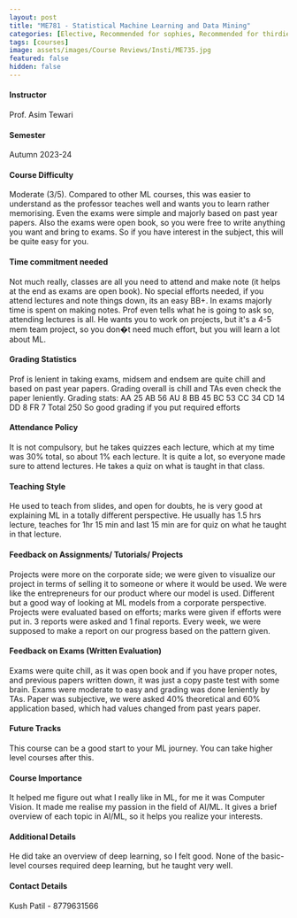 ```yaml
---
layout: post
title: "ME781 - Statistical Machine Learning and Data Mining"
categories: [Elective, Recommended for sophies, Recommended for thirdies, Recommended for fourthies, Image processing, Machine Learning and AI, Statistics]
tags: [courses]
image: assets/images/Course Reviews/Insti/ME735.jpg
featured: false
hidden: false
---
```


#### Instructor
Prof. Asim Tewari

#### Semester
Autumn 2023-24

#### Course Difficulty
Moderate (3/5). Compared to other ML courses, this was easier to understand as the professor teaches well and wants you to learn rather memorising. Even the exams were simple and majorly based on past year papers. Also the exams were open book, so you were free to write anything you want and bring to exams. So if you have interest in the subject, this will be quite easy for you.

#### Time commitment needed
Not much really, classes are all you need to attend and make note (it helps at the end as exams are open book). No special efforts needed, if you attend lectures and note things down, its an easy BB+. In exams majorly time is spent on making notes. Prof even tells what he is going to ask so, attending lectures is all. He wants you to work on projects, but it's a 4-5 mem team project, so you don�t need much effort, but you will learn a lot about ML.

#### Grading Statistics
Prof is lenient in taking exams, midsem and endsem are quite chill and based on past year papers. Grading overall is chill and TAs even check the paper leniently.
Grading stats:
AA	25
AB	56
AU	8
BB	45
BC	53
CC	34
CD	14
DD	8
FR	7
Total	250
So good grading if you put required efforts

#### Attendance Policy
It is not compulsory, but he takes quizzes each lecture, which at my time was 30% total, so about 1% each lecture. It is quite a lot, so everyone made sure to attend lectures. He takes a quiz on what is taught in that class.

#### Teaching Style
He used to teach from slides, and open for doubts, he is very good at explaining ML in a totally different perspective. He usually has 1.5 hrs lecture, teaches for 1hr 15 min and last 15 min are for quiz on what he taught in that lecture. 

#### Feedback on Assignments/ Tutorials/ Projects
Projects were more on the corporate side; we were given to visualize our project in terms of selling it to someone or where it would be used. We were like the entrepreneurs for our product where our model is used. Different but a good way of looking at ML models from a corporate perspective. Projects were evaluated based on efforts; marks were given if efforts were put in. 3 reports were asked and 1 final reports. Every week, we were supposed to make a report on our progress based on the pattern given.

#### Feedback on Exams (Written Evaluation)
Exams were quite chill, as it was open book and if you have proper notes, and previous papers written down, it was just a copy paste test with some brain. Exams were moderate to easy and grading was done leniently by TAs. Paper was subjective, we were asked 40% theoretical and 60% application based, which had values changed from past years paper.

#### Future Tracks
This course can be a good start to your ML journey. You can take higher level courses after this.

#### Course Importance
It helped me figure out what I really like in ML, for me it was Computer Vision. It made me realise my passion in the field of AI/ML. It gives a brief overview of each topic in AI/ML, so it helps you realize your interests.

#### Additional Details
He did take an overview of deep learning, so I felt good. None of the basic-level courses required deep learning, but he taught very well.

#### Contact Details
Kush Patil - 8779631566

